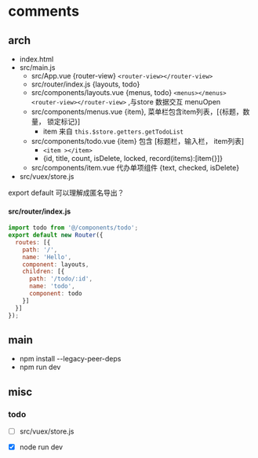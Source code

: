# comments
## arch

- index.html
- src/main.js
	- src/App.vue  {router-view} `<router-view></router-view>`
	- src/router/index.js {layouts, todo}
	- src/components/layouts.vue {menus, todo}  `<menus></menus>  <router-view></router-view>` ,与store 数据交互 menuOpen
	- src/components/menus.vue {item}, 菜单栏包含item列表，[{标题，数量， 锁定标记}]
    	- item 来自 `this.$store.getters.getTodoList`
	- src/components/todo.vue {item} 包含 [标题栏，输入栏， item列表]
    	- `<item ></item>`
    	- {id, title, count, isDelete, locked, record(items):[item{}]}
	- src/components/item.vue 代办单项组件  {text, checked, isDelete}
- src/vuex/store.js


export default 可以理解成匿名导出？
#### src/router/index.js
``` js
import todo from '@/components/todo';
export default new Router({
  routes: [{
    path: '/',
    name: 'Hello',
    component: layouts,
    children: [{
      path: '/todo/:id',
      name: 'todo',
      component: todo
    }]
  }]
});
```
## main

- npm install --legacy-peer-deps
- npm run dev

## misc

### todo
- [ ] src/vuex/store.js
- [x] node run dev

